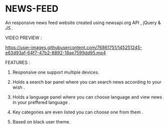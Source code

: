 # NEWS-FEED
An responsive news feed website created using newsapi.org API  , jQuery &amp; JS .

VIDEO PREVIEW :

https://user-images.githubusercontent.com/76861751/145251245-e63d93af-64f7-47b2-8892-18ae7599dd95.mp4

FEATURES :

1. Responsive one support multiple devices.

2. Holds a search bar panel where you can search news according to your wish .

3. Holds a language panel where you can choose language and view news in your preffered language . 

4. Key categories are even listed you can choose one from them .

5. Based on black user theme. 
